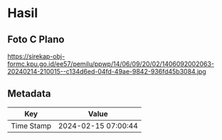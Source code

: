 # Hasil

## Foto C Plano

https://sirekap-obj-formc.kpu.go.id/ee57/pemilu/ppwp/14/06/09/20/02/1406092002063-20240214-210015--c134d6ed-04fd-49ae-9842-936fd45b3084.jpg


## Metadata

| Key        | Value               |
| ---------- | ------------------- |
| Time Stamp | 2024-02-15 07:00:44 |



